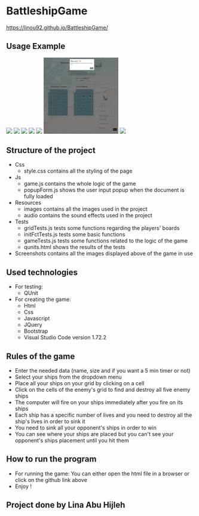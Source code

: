 # BattleshipGame

https://linou92.github.io/BattleshipGame/

## Usage Example

<img src="Screenshots/1.png" width="200"> <img src="Screenshots/2.png" width="200"> <img src="Screenshots/3.png" width="200">
<img src="Screenshots/4.png" width="200">
<img src="Screenshots/5.png" width="200">
<img src="Screenshots/6.png" width="200">
<img src="Screenshots/7.png" width="200">

## Structure of the project

- Css
   - style.css contains all the styling of the page 
- Js
   - game.js contains the whole logic of the game
   - popupForm.js shows the user input popup when the document is fully loaded
- Resources
   - images contains all the images used in the project
   - audio contains the sound effects used in the project
- Tests
   - gridTests.js tests some functions regarding the players' boards
   - initFctTests.js tests some basic functions 
   - gameTests.js tests some functions related to the logic of the game
   - qunits.html shows the results of the tests
- Screenshots contains all the images displayed above of the game in use 

## Used technologies

- For testing: 
   - QUnit
- For creating the game: 
   - Html
   - Css
   - Javascript
   - JQuery
   - Bootstrap
   - Visual Studio Code version 1.72.2

## Rules of the game

- Enter the needed data (name, size and if you want a 5 min timer or not)
- Select your ships from the dropdown menu
- Place all your ships on your grid by clicking on a cell
- Click on the cells of the enemy's grid to find and destroy all five enemy ships
- The computer will fire on your ships immediately after you fire on its ships
- Each ship has a specific number of lives and you need to destroy all the ship's lives in order to sink it
- You need to sink all your opponent's ships in order to win
- You can see where your ships are placed but you can't see your opponent's ships placement until you hit them



## How to run the program

- For running the game:
   You can either open the html file in a browser or click on the github link above
- Enjoy !

## Project done by Lina Abu Hijleh
 
